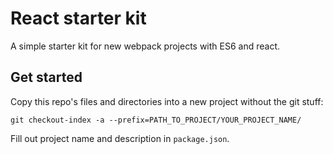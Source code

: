 # React starter kit

A simple starter kit for new webpack projects with ES6 and react.

## Get started

Copy this repo's files and directories into a new project without the git stuff:

```
git checkout-index -a --prefix=PATH_TO_PROJECT/YOUR_PROJECT_NAME/
```

Fill out project name and description in `package.json`.
